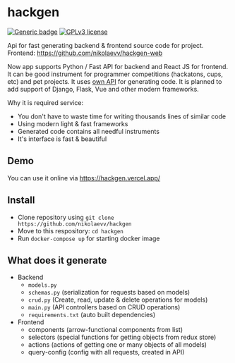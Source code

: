 # hackgen

[![Generic badge](https://img.shields.io/badge/Web%20App-Up-%3Cgreen%3E.svg)](https://hackgen.vercel.app/)
[![GPLv3 license](https://img.shields.io/badge/License-GPLv3-blue.svg)](https://github.com/nikolaevv/hackgen/blob/main/LICENSE)

Api for fast generating backend & frontend source code for project.
Frontend: https://github.com/nikolaevv/hackgen-web

Now app supports Python / Fast API for backend and React JS for frontend. It can be good instrument for programmer competitions (hackatons, cups, etc) and pet projects.
It uses [own API](https://github.com/nikolaevv/hackgen) for generating code.
It is planned to add support of Django, Flask, Vue and other modern frameworks.

Why it is required service:
- You don't have to waste time for writing thousands lines of similar code
- Using modern light & fast frameworks
- Generated code contains all needful instruments
- It's interface is fast & beautiful

## Demo
You can use it online via https://hackgen.vercel.app/

## Install
- Clone repository using `git clone https://github.com/nikolaevv/hackgen`
- Move to this respository: `cd hackgen`
- Run `docker-compose up` for starting docker image

## What does it generate
- Backend
  - `models.py`
  - `schemas.py` (serialization for requests based on models)
  - `crud.py` (Create, read, update & delete operations for models)
  - `main.py` (API controllers based on CRUD operations)
  - `requirements.txt` (auto built dependencies)
- Frontend
  - components (arrow-functional components from list)
  - selectors (special functions for getting objects from redux store)
  - actions (actions of getting one or many objects of all models)
  - query-config (config with all requests, created in API)
